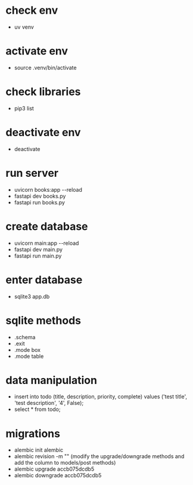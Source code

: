 # check env
- uv venv
# activate env
- source .venv/bin/activate
# check libraries
- pip3 list
# deactivate env
- deactivate

# run server
- uvicorn books:app --reload
- fastapi dev books.py
- fastapi run books.py
# create database
- uvicorn main:app --reload
- fastapi dev main.py
- fastapi run main.py
# enter database
- sqlite3 app.db
# sqlite methods
- .schema
- .exit
- .mode box
- .mode table
# data manipulation
- insert into todo (title, description, priority, complete) values ('test title', 'test description', '4', False);
- select * from todo;
# migrations
- alembic init alembic
- alembic revision -m "" (modify the upgrade/downgrade methods and add the column to models/post methods)
- alembic upgrade accb075dcdb5
- alembic downgrade accb075dcdb5
